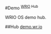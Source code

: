#Demo <sup>[WRIO](https://wr.io) Hub</sup>

WRIO OS demo hub.

##Hub
[demo.wr.io](http://demo.wr.io)
